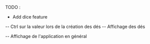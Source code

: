 TODO :
- Add dice feature

-- Ctrl sur la valeur lors de la création des dés
-- Affichage des dés

-- Affichage de l'application en général
